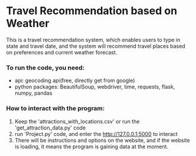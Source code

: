 # Travel Recommendation based on Weather
This is a travel recommendation system, which enables users to type in state and travel date, and the system will recommend travel places based on preferences and current weather forecast.
<br>
### To run the code, you need:
- api: geocoding api(free, directly get from google)
- python packages: BeautifulSoup, webdriver, time, requests, flask, numpy, pandas
### How to interact with the program:
1. Keep the 'attractions_with_locations.csv' or run the 'get_attraction_data.py' code
2. run 'Project.py' code, and enter the http://127.0.0.1:5000 to interact
3. There will be instructions and options on the website, and if the website is loading, it means the program is gaining data at the moment.
